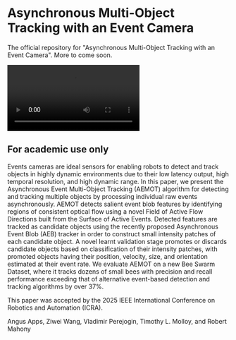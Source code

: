 # Asynchronous Multi-Object Tracking with an Event Camera

The official repository for "Asynchronous Multi-Object Tracking with an Event Camera". More to come soon.


<video src="./supplementary/AEMOT_supplementary_video_2025.mp4" controls></>

## For academic use only
Events cameras are ideal sensors for enabling robots to detect and track objects in highly dynamic environments due to their low latency output, high temporal resolution, and high dynamic range.
In this paper, we present the Asynchronous Event Multi-Object Tracking (AEMOT) algorithm for detecting and tracking multiple objects by processing individual raw events asynchronously.
AEMOT detects salient event blob features by identifying regions of consistent optical flow using a novel Field of Active Flow Directions built from the Surface of Active Events.
Detected features are tracked as candidate objects using the recently proposed Asynchronous Event Blob (AEB) tracker in order to construct small intensity patches of each candidate object.
A novel learnt validation stage promotes or discards candidate objects based on classification of their intensity patches, with promoted objects having their position, velocity, size, and orientation estimated at their event rate.
We evaluate AEMOT on a new Bee Swarm Dataset, where it tracks dozens of small bees with precision and recall performance exceeding that of alternative event-based detection and tracking algorithms by over 37%.


This paper was accepted by the 2025 IEEE International Conference on Robotics and Automation (ICRA).

Angus Apps, Ziwei Wang, Vladimir Perejogin, Timothy L. Molloy, and Robert Mahony